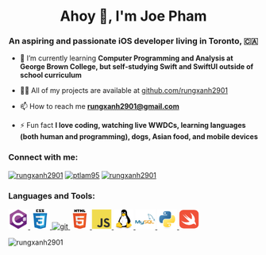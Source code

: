 <h1 align="center">Ahoy 👋, I'm Joe Pham</h1>
<h3 align="center">An aspiring and passionate iOS developer living in Toronto, 🇨🇦</h3>

- 🌱 I’m currently learning **Computer Programming and Analysis at George Brown College, but self-studying Swift and SwiftUI outside of school curriculum**

- 👨‍💻 All of my projects are available at [github.com/rungxanh2901](github.com/rungxanh2901)

- 📫 How to reach me **rungxanh2901@gmail.com**

- ⚡ Fun fact **I love coding, watching live WWDCs, learning languages (both human and programming), dogs, Asian food, and mobile devices**

<h3 align="left">Connect with me:</h3>
<p align="left">
<a href="https://twitter.com/rungxanh2901" target="blank"><img align="center" src="https://cdn.jsdelivr.net/npm/simple-icons@3.0.1/icons/twitter.svg" alt="rungxanh2901" height="30" width="40" /></a>
<a href="https://linkedin.com/in/ptlam95" target="blank"><img align="center" src="https://cdn.jsdelivr.net/npm/simple-icons@3.0.1/icons/linkedin.svg" alt="ptlam95" height="30" width="40" /></a>
<a href="https://instagram.com/rungxanh2901" target="blank"><img align="center" src="https://cdn.jsdelivr.net/npm/simple-icons@3.0.1/icons/instagram.svg" alt="rungxanh2901" height="30" width="40" /></a>
</p>

<h3 align="left">Languages and Tools:</h3>
<p align="left"> <a href="https://www.w3schools.com/cs/" target="_blank"> <img src="https://raw.githubusercontent.com/devicons/devicon/master/icons/csharp/csharp-original.svg" alt="csharp" width="40" height="40"/> </a> <a href="https://www.w3schools.com/css/" target="_blank"> <img src="https://raw.githubusercontent.com/devicons/devicon/master/icons/css3/css3-original-wordmark.svg" alt="css3" width="40" height="40"/> </a> <a href="https://git-scm.com/" target="_blank"> <img src="https://www.vectorlogo.zone/logos/git-scm/git-scm-icon.svg" alt="git" width="40" height="40"/> </a> <a href="https://www.w3.org/html/" target="_blank"> <img src="https://raw.githubusercontent.com/devicons/devicon/master/icons/html5/html5-original-wordmark.svg" alt="html5" width="40" height="40"/> </a> <a href="https://developer.mozilla.org/en-US/docs/Web/JavaScript" target="_blank"> <img src="https://raw.githubusercontent.com/devicons/devicon/master/icons/javascript/javascript-original.svg" alt="javascript" width="40" height="40"/> </a> <a href="https://www.linux.org/" target="_blank"> <img src="https://raw.githubusercontent.com/devicons/devicon/master/icons/linux/linux-original.svg" alt="linux" width="40" height="40"/> </a> <a href="https://www.mysql.com/" target="_blank"> <img src="https://raw.githubusercontent.com/devicons/devicon/master/icons/mysql/mysql-original-wordmark.svg" alt="mysql" width="40" height="40"/> </a> <a href="https://www.python.org" target="_blank"> <img src="https://raw.githubusercontent.com/devicons/devicon/master/icons/python/python-original.svg" alt="python" width="40" height="40"/> </a> <a href="https://developer.apple.com/swift/" target="_blank"> <img src="https://raw.githubusercontent.com/devicons/devicon/master/icons/swift/swift-original.svg" alt="swift" width="40" height="40"/> </a> </p>

<p><img align="center" src="https://github-readme-stats.vercel.app/api/top-langs?username=rungxanh2901&show_icons=true&theme=onedark&locale=en&layout=compact" alt="rungxanh2901" /></p>
